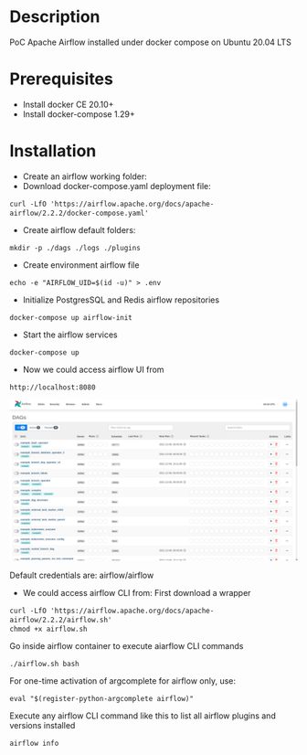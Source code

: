 # Description
PoC Apache Airflow installed under docker compose on Ubuntu 20.04 LTS

# Prerequisites
- Install docker CE 20.10+ 
- Install docker-compose 1.29+

# Installation
- Create an airflow working folder:
- Download docker-compose.yaml deployment file:
```shell
curl -LfO 'https://airflow.apache.org/docs/apache-airflow/2.2.2/docker-compose.yaml'
```
- Create airflow default folders:
```shell
mkdir -p ./dags ./logs ./plugins
```
- Create environment airflow file
```shell
echo -e "AIRFLOW_UID=$(id -u)" > .env
```
- Initialize PostgresSQL and Redis airflow repositories
```shell
docker-compose up airflow-init
```
- Start the airflow services
```shell
docker-compose up
```
- Now we could access airflow UI from
```shell
http://localhost:8080
```

![Airflow UI Service](captures/airflow-ui.png "Airflow UI Service")

Default credentials are: airflow/airflow

- We could access airflow CLI from:
First download a wrapper 
```shell
curl -LfO 'https://airflow.apache.org/docs/apache-airflow/2.2.2/airflow.sh'
chmod +x airflow.sh
```

Go inside airflow container to execute aiarflow CLI commands
```shell
./airflow.sh bash
```

For one-time activation of argcomplete for airflow only, use:
```shell
eval "$(register-python-argcomplete airflow)"
```

Execute any airflow CLI command like this to list all airflow plugins and versions installed
```shell
airflow info
```
